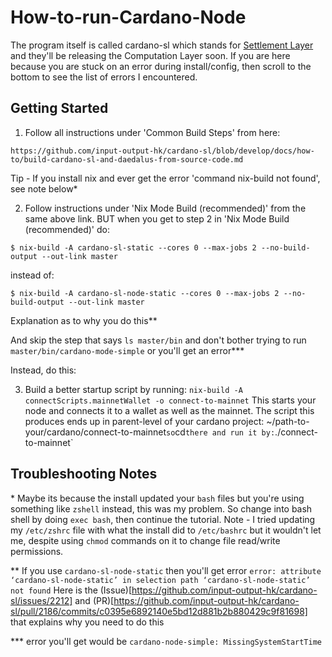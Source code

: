 # How-to-run-Cardano-Node
The program itself is called cardano-sl which stands for [Settlement Layer](https://cardanodocs.com/introduction/) and they'll be releasing the Computation Layer soon. If you are here because you are stuck on an error during install/config, then scroll to the bottom to see the list of errors I encountered.

## Getting Started

1. Follow all instructions under 'Common Build Steps' from here:
```
https://github.com/input-output-hk/cardano-sl/blob/develop/docs/how-to/build-cardano-sl-and-daedalus-from-source-code.md
```
Tip - If you install nix and ever get the error 'command nix-build not found', see note below*

2. Follow instructions under 'Nix Mode Build (recommended)' from the same above link. BUT when you get to step 2 in 'Nix Mode Build (recommended)' do:
```
$ nix-build -A cardano-sl-static --cores 0 --max-jobs 2 --no-build-output --out-link master
```
instead of:
```
$ nix-build -A cardano-sl-node-static --cores 0 --max-jobs 2 --no-build-output --out-link master
```
Explanation as to why you do this**

And skip the step that says `ls master/bin` and don't bother trying to run `master/bin/cardano-mode-simple` or you'll get an error***

Instead, do this:

3. Build a better startup script by running:
`nix-build -A connectScripts.mainnetWallet -o connect-to-mainnet`
This starts your node and connects it to a wallet as well as the mainnet. The script this produces ends up in parent-level of your cardano project: ~/path-to-your/cardano/connect-to-mainnet` so `cd` there and run it by:
`./connect-to-mainnet`


## Troubleshooting Notes
\* Maybe its because the install updated your `bash` files but you're using something like `zshell` instead, this was my problem. So change into bash shell by doing `exec bash`, then continue the tutorial. Note - I tried updating my `/etc/zshrc` file with what the install did to `/etc/bashrc` but it wouldn't let me, despite using `chmod` commands on it to change file read/write permissions.

** If you use `cardano-sl-node-static` then you'll get error `error: attribute ‘cardano-sl-node-static’ in selection path ‘cardano-sl-node-static’ not found`
Here is the (Issue)[https://github.com/input-output-hk/cardano-sl/issues/2212] and (PR)[https://github.com/input-output-hk/cardano-sl/pull/2186/commits/c0395e6892140e5bd12d881b2b880429c9f81698] that explains why you need to do this

*** error you'll get would be `cardano-node-simple: MissingSystemStartTime`

